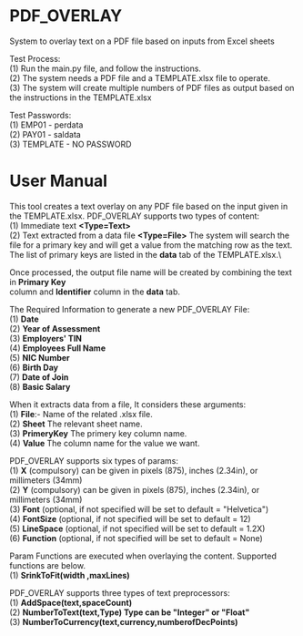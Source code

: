 # PDF_OVERLAY
System to overlay text on a PDF file based on inputs from Excel sheets

Test Process:\
(1) Run the main.py file, and follow the instructions.\
(2) The system needs a PDF file and a TEMPLATE.xlsx file to operate.\
(3) The system will create multiple numbers of PDF files as output based on the instructions in the TEMPLATE.xlsx

Test Passwords:\
(1) EMP01 - perdata\
(2) PAY01 - saldata\
(3) TEMPLATE - NO PASSWORD


# User Manual

This tool creates a text overlay on any PDF file based on the input given in the TEMPLATE.xlsx. PDF_OVERLAY supports two types of content:\
(1) Immediate text **<Type=Text>**\
(2) Text extracted from a data file **<Type=File>**
The system will search the file for a primary key and will get a value from the matching row as the text. The list of primary keys are listed in the **data** tab of the TEMPLATE.xlsx.\

Once processed, the output file name will be created by combining the text in **Primary Key**\
column and **Identifier** column in the **data** tab.

The Required Information to generate a new PDF_OVERLAY File:\
(1) **Date** \
(2) **Year of Assessment**\
(3) **Employers' TIN** \
(4) **Employees Full Name** \
(5) **NIC Number**\
(6) **Birth Day**\
(7) **Date of Join**\
(8) **Basic Salary**

When it extracts data from a file, It considers these arguments:\
(1) **File**:-  Name of the related .xlsx file.\
(2) **Sheet**  The relevant sheet name.\
(3) **PrimeryKey**  The primery key column name.\
(4) **Value**  The column name for the value we want.

PDF_OVERLAY supports six types of params:\
(1) **X** (compulsory) can be given in pixels (875), inches (2.34in), or millimeters (34mm)\
(2) **Y** (compulsory) can be given in pixels (875), inches (2.34in), or millimeters (34mm)\
(3) **Font** (optional, if not specified will be set to default = "Helvetica")\
(4) **FontSize** (optional, if not specified will be set to default = 12)\
(5) **LineSpace** (optional, if not specified will be set to default = 1.2X)\
(6) **Function** (optional, if not specified will be set to default = None)

Param Functions are executed when overlaying the content. Supported functions are below.\
(1) **SrinkToFit(width ,maxLines)**

PDF_OVERLAY supports three types of text preprocessors:\
(1) **AddSpace(text,spaceCount)**\
(2) **NumberToText(text,Type) Type can be "Integer" or "Float"**\
(3) **NumberToCurrency(text,currency,numberofDecPoints)**
